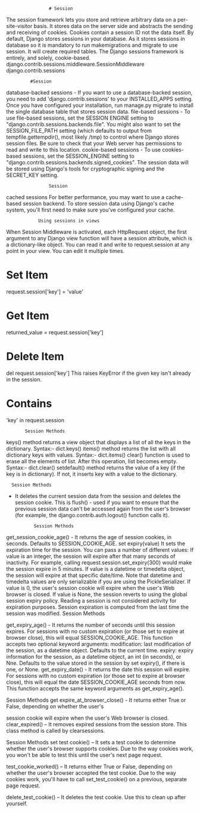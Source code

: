                     # Session
The session framework lets you store and retrieve arbitrary data on a per-site-visitor basis.
It stores data on the server side and abstracts the sending and receiving of cookies. Cookies contain a
session ID not the data itself.
By default, Django stores sessions in your database.
As it stores sessions in database so it is mandatory to run makemigrations and migrate to use session.
It will create required tables.
The Django sessions framework is entirely, and solely, cookie-based.
django.contrib.sessions.middleware.SessionMiddleware
django.contrib.sessions

             #Session
database-backed sessions - If you want to use a database-backed session, you need to add
'django.contrib.sessions' to your INSTALLED_APPS setting.
Once you have configured your installation, run manage.py migrate to install the single database
table that stores session data.
file-based sessions - To use file-based sessions, set the SESSION ENGINE setting to
"django.contrib.sessions.backends.file".
You might also want to set the SESSION_FILE_PATH setting (which defaults to output from
tempfile.gettempdir(), most likely /tmp) to control where Django stores session files. Be sure to
check that your Web server has permissions to read and write to this location.
cookie-based sessions - To use cookies-based sessions, set the SESSION_ENGINE setting to
"django.contrib.sessions.backends.signed_cookies". The session data will be stored using Django's
tools for cryptographic signing and the SECRET_KEY setting.

                    Session
cached sessions For better performance, you may want to use a cache-based session backend. To
store session data using Django's cache system, you'll first need to make sure you’ve configured
your cache.


                Using sessions in views
When Session Middleware is activated, each HttpRequest object, the first argument to any Django
view function will have a session attribute, which is a dictionary-like object.
You can read it and write to request.session at any point in your view. You can edit it multiple times.
# Set Item
request.session['key'] = 'value'
# Get Item
returned_value = request.session['key']
# Delete Item
del request.session['key']
This raises KeyError if the given key isn't already in the session.
# Contains
'key' in request.session

           Session Methods
keys() method returns a view object that displays a list of all the keys in the dictionary.
Syntax:- dict.keys()
items() method returns the list with all dictionary keys with values.
Syntax:- dict.items()
clear() function is used to erase all the elements of list. After this operation, list becomes empty.
Syntax:- dict.clear()
setdefault() method returns the value of a key (if the key is in dictionary). If not, it inserts key with a
value to the dictionary.

      Session Methods
- It deletes the current session data from the session and deletes the session cookie. This is
flush() -
used if you want to ensure that the previous session data can't be accessed again from the user's
browser (for example, the django.contrib.auth.logout() function calls it).

             Session Methods
get_session_cookie_age() - It returns the age of session cookies, in seconds. Defaults to
SESSION_COOKIE_AGE.
set expiry(value) It sets the expiration time for the session. You can pass a number of different
values:
If value is an integer, the session will expire after that many seconds of inactivity. For example,
calling request.session.set_expiry(300) would make the session expire in 5 minutes.
If value is a datetime or timedelta object, the session will expire at that specific date/time. Note that
datetime and timedelta values are only serializable if you are using the PickleSerializer.
If value is 0, the user's session cookie will expire when the user's Web browser is closed.
If value is None, the session reverts to using the global session expiry policy.
Reading a session is not considered activity for expiration purposes. Session expiration is computed
from the last time the session was modified.
 Session Methods


get_expiry_age() - It returns the number of seconds until this session expires. For sessions with no
custom expiration (or those set to expire at browser close), this will equal
SESSION_COOKIE_AGE.
This function accepts two optional keyword arguments:
modification: last modification of the session, as a datetime object. Defaults to the current time.
expiry: expiry information for the session, as a datetime object, an int (in seconds), or Nne. Defaults
to the value stored in the session by set expiry(), if there is one, or None.
get_expiry_date() - It returns the date this session will expire. For sessions with no custom expiration
(or those set to expire at browser close), this will equal the date SESSION_COOKIE_AGE seconds
from now.
This function accepts the same keyword arguments as get_expiry_age().


 Session Methods
get expire_at_browser_close() - It returns either True or False, depending on whether the user's


session cookie will expire when the user's Web browser is closed.
clear_expired() – It removes expired sessions from the session store. This class method is called by
clearsessions.


 Session Methods
set test cookie() – It sets a test cookie to determine whether the user's browser supports cookies.
Due to the way cookies work, you won't be able to test this until the user's next page request.


test_cookie_worked() – It returns either True or False, depending on whether the user's browser
accepted the test cookie. Due to the way cookies work, you'll have to call set_test_cookie() on a
previous, separate page request.


delete_test_cookie() – It deletes the test cookie. Use this to clean up after yourself.
